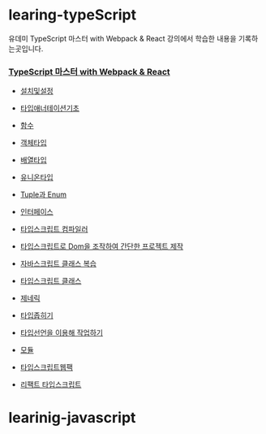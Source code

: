 # learing-typeScript

유데미 TypeScript 마스터 with Webpack &amp; React 강의에서 학습한 내용을 기록하는곳입니다.</br>

### [TypeScript 마스터 with Webpack & React](https://www.udemy.com/course/typescript-with-webpack-react/)

- [설치및설정](https://github.com/jaeh0lee/learing-typeScript/tree/main/%EC%84%A4%EC%B9%98%EB%B0%8F%EC%84%A4%EC%A0%95)

- [타입애너테이션기초](https://github.com/jaeh0lee/learing-typeScript/tree/main/%ED%83%80%EC%9E%85%EC%95%A0%EB%84%88%ED%85%8C%EC%9D%B4%EC%85%98%20%EA%B8%B0%EC%B4%88)
- [함수](https://github.com/jaeh0lee/learing-typeScript/tree/main/%ED%95%A8%EC%88%98)
- [객체타입](https://github.com/jaeh0lee/learing-typeScript/tree/main/%EA%B0%9D%EC%B2%B4%20%ED%83%80%EC%9E%85)
- [배열타입](https://github.com/jaeh0lee/learing-typeScript/tree/main/%EB%B0%B0%EC%97%B4%ED%83%80%EC%9E%85)
- [유니온타입](https://github.com/jaeh0lee/learing-typeScript/tree/main/%EC%9C%A0%EB%8B%88%EC%98%A8%ED%83%80%EC%9E%85)
- [Tuple과 Enum](<https://github.com/jaeh0lee/learing-typeScript/tree/main/%ED%8A%9C%ED%94%8C(Tuple)%EA%B3%BCEnum>)
- [인터페이스](https://github.com/jaeh0lee/learing-typeScript/tree/main/%EC%9D%B8%ED%84%B0%ED%8E%98%EC%9D%B4%EC%8A%A4)
- [타입스크립트 컴파일러](https://github.com/jaeh0lee/learing-typeScript/tree/main/%EC%BB%B4%ED%8C%8C%EC%9D%BC%EB%9F%AC)
- [타입스크립트로 Dom을 조작하여 간단한 프로젝트 제작](https://github.com/jaeh0lee/learing-typeScript/tree/main/MINIPROJECT)
- [자바스크립트 클래스 복습](https://github.com/jaeh0lee/learing-typeScript/tree/main/javascript%20Class)
- [타입스크립트 클래스](https://github.com/jaeh0lee/learing-typeScript/tree/main/typescript%20Class)
- [제네릭](https://github.com/jaeh0lee/learing-typeScript/tree/main/%EC%A0%9C%EB%84%A4%EB%A6%AD)
- [타입좁히기](https://github.com/jaeh0lee/learing-typeScript/tree/main/%ED%83%80%EC%9E%85%EC%A2%81%ED%9E%88%EA%B8%B0)
- [타입선언을 이용해 작업하기](https://github.com/jaeh0lee/learing-typeScript/tree/main/%ED%83%80%EC%9E%85%EC%84%A0%EC%96%B8%EC%9D%84%EC%9D%B4%EC%9A%A9%ED%95%B4%EC%9E%91%EC%97%85%ED%95%98%EA%B8%B0)
- [모듈](https://github.com/jaeh0lee/learing-typeScript/tree/main/%EB%AA%A8%EB%93%88)
- [타입스크립트웹팩](https://github.com/jaeh0lee/learing-typeScript/tree/main/WEBPSCK_TS)
- [리팩트 타입스크립트](https://github.com/jaeh0lee/learing-typeScript/tree/main/React_TS/shopping-app)
# learinig-javascript
